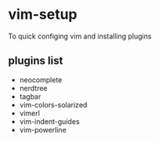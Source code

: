 # vim-setup
To quick configing vim and installing plugins

## plugins list
- neocomplete
- nerdtree
- tagbar
- vim-colors-solarized
- vimerl
- vim-indent-guides
- vim-powerline
